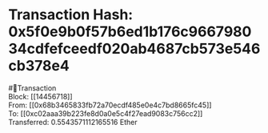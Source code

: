
Transaction Hash: 0x5f0e9b0f57b6ed1b176c966798034cdfefceedf020ab4687cb573e546cb378e4
====================================================================================
  
#💸Transaction  
Block: [[14456718]]  
From: [[0x68b3465833fb72a70ecdf485e0e4c7bd8665fc45]]  
To: [[0xc02aaa39b223fe8d0a0e5c4f27ead9083c756cc2]]  
Transferred: 0.5543571112165516 Ether